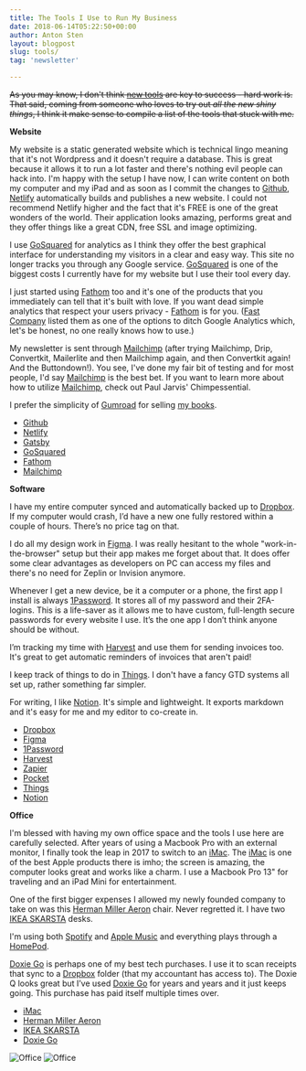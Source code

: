 ```yaml
---
title: The Tools I Use to Run My Business
date: 2018-06-14T05:22:50+00:00
author: Anton Sten
layout: blogpost
slug: tools/
tag: 'newsletter'

---
```

~~As you may know, I don't think [new tools](/newtools) are key to success - hard work is. That said, coming from someone who loves to try out _all the new shiny things_, I think it make sense to compile a list of the tools that stuck with me.~~

**Website**

My website is a static generated website which is technical lingo meaning that it's not Wordpress and it doesn't require a database. This is great because it allows it to run a lot faster and there's nothing evil people can hack into. I'm happy with the setup I have now, I can write content on both my computer and my iPad and as soon as I commit the changes to [Github](https://github.com), [Netlify](https://www.netlify.com) automatically builds and publishes a new website. I could not recommend Netlify higher and the fact that it's FREE is one of the great wonders of the world. Their application looks amazing, performs great and they offer things like a great CDN, free SSL and image optimizing.

I use [GoSquared](https://www.gosquared.com) for analytics as I think they offer the best graphical interface for understanding my visitors in a clear and easy way. This site no longer tracks you through any Google service. [GoSquared](https://www.gosquared.com) is one of the biggest costs I currently have for my website but I use their tool every day.

I just started using [Fathom](https://usefathom.com/ref/ZTSEBE) too and it's one of the products that you immediately can tell that it's built with love. If you want dead simple analytics that respect your users privacy - [Fathom](https://usefathom.com/ref/ZTSEBE) is for you. ([Fast Company](https://www.fastcompany.com/90300072/its-time-to-ditch-google-analytics) listed them as one of the options to ditch Google Analytics which, let's be honest, no one really knows how to use.)

My newsletter is sent through [Mailchimp](http://eepurl.com/bvIKNL) (after trying Mailchimp, Drip, Convertkit, Mailerlite and then Mailchimp again, and then Convertkit again! And the Buttondown!). You see, I've done my fair bit of testing and for most people, I'd say [Mailchimp](http://eepurl.com/bvIKNL) is the best bet. If you want to learn more about how to utilize [Mailchimp](http://eepurl.com/bvIKNL), check out Paul Jarvis' Chimpessential.

I prefer the simplicity of [Gumroad](https://gumroad.com/invite/antonsten) for selling [my books](/books/).

- [Github](https://github.com)
- [Netlify](https://www.netlify.com)
- [Gatsby](https://www.gatsbyjs.org)
- [GoSquared](https://www.gosquared.com)
- [Fathom](https://usefathom.com/ref/ZTSEBE)
- [Mailchimp](http://eepurl.com/bvIKNL)


**Software**

I have my entire computer synced and automatically backed up to [Dropbox](https://db.tt/lmIc9aXR). If my computer would crash, I’d have a new one fully restored within a couple of hours. There’s no price tag on that.

I do all my design work in [Figma](https://www.figma.com). I was really hesitant to the whole "work-in-the-browser" setup but their app makes me forget about that. It does offer some clear advantages as developers on PC can access my files and there's no need for Zeplin or Invision anymore.

Whenever I get a new device, be it a computer or a phone, the first app I install is always [1Password](https://1password.com). It stores all of my password and their 2FA-logins. This is a life-saver as it allows me to have custom, full-length secure passwords for every website I use. It’s the one app I don’t think anyone should be without.

I’m tracking my time with [Harvest](https://www.getharvest.com) and use them for sending invoices too. It's great to get automatic reminders of invoices that aren't paid!

I keep track of things to do in [Things](https://culturedcode.com/things/). I don't have a fancy GTD systems all set up, rather something far simpler.

For writing, I like [Notion](https://www.notion.so/?r=a3b4edc52f61492aab6c770f4c9f8dbf). It's simple and lightweight. It exports markdown and it's easy for me and my editor to co-create in.

- [Dropbox](https://db.tt/lmIc9aXR)
- [Figma](https://www.figma.com)
- [1Password](https://1password.com)
- [Harvest](https://www.getharvest.com)
- [Zapier](https://zapier.com/)
- [Pocket](https://getpocket.com/)
- [Things](https://culturedcode.com/things/)
- [Notion](https://www.notion.so/?r=a3b4edc52f61492aab6c770f4c9f8dbf)


**Office**

I'm blessed with having my own office space and the tools I use here are carefully selected. After years of using a Macbook Pro with an external monitor, I finally took the leap in 2017 to switch to an [iMac](https://www.apple.com/imac/). The [iMac](https://www.apple.com/imac/) is one of the best Apple products there is imho; the screen is amazing, the computer looks great and works like a charm. I use a Macbook Pro 13" for traveling and an iPad Mini for entertainment.

One of the first bigger expenses I allowed my newly founded company to take on was this [Herman Miller Aeron](https://www.hermanmiller.com/products/seating/office-chairs/aeron-chairs/) chair. Never regretted it. I have two [IKEA SKARSTA](https://www.ikea.com/se/sv/catalog/products/S29084966/) desks.

I'm using both [Spotify](https://www.spotify.com/) and [Apple Music](https://www.apple.com/apple-music/) and everything plays through a [HomePod](https://www.apple.com/homepod/).

[Doxie Go](http://www.getdoxie.com/product/doxie-go/) is perhaps one of my best tech purchases. I use it to scan receipts that sync to a <a href="https://db.tt/lmIc9aXR" target="_blank">Dropbox</a> folder (that my accountant has access to). The Doxie Q looks great but I’ve used <a href="http://www.getdoxie.com/product/doxie-go/" target="_blank">Doxie Go</a> for years and years and it just keeps going. This purchase has paid itself multiple times over.


- [iMac](https://www.apple.com/imac/)
- [Herman Miller Aeron](https://www.hermanmiller.com/products/seating/office-chairs/aeron-chairs/)
- [IKEA SKARSTA](https://www.ikea.com/se/sv/catalog/products/S29084966/)
- [Doxie Go](http://www.getdoxie.com/product/doxie-go/)

![Office](/images/office1.jpg)
![Office](/images/office2.jpg)
